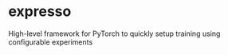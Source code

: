 # expresso
High-level framework for PyTorch to quickly setup training using configurable experiments
